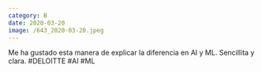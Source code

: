 ```yaml
--- 
category: B 
date: 2020-03-20 
image: /643_2020-03-20.jpeg 
--- 
```


Me ha gustado esta manera de explicar la diferencia en AI y ML. Sencillita y clara. #DELOITTE #AI #ML